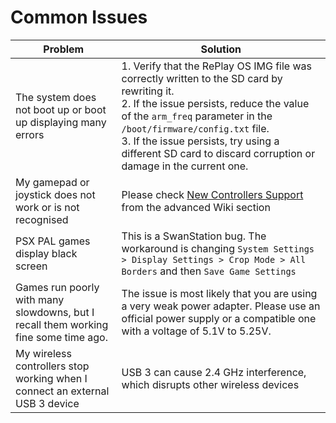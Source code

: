 # Common Issues

| Problem                                      | Solution       |
| -------------------------------------------- | -------------- |
| The system does not boot up or boot up displaying many errors | 1. Verify that the RePlay OS IMG file was correctly written to the SD card by rewriting it.</br>2. If the issue persists, reduce the value of the `arm_freq` parameter in the `/boot/firmware/config.txt` file.</br>3. If the issue persists, try using a different SD card to discard corruption or damage in the current one. |
| My gamepad or joystick does not work or is not recognised | Please check [New Controllers Support](mappings.md) from the advanced Wiki section |
| PSX PAL games display black screen | This is a SwanStation bug. The workaround is changing `System Settings > Display Settings > Crop Mode > All Borders` and then `Save Game Settings` |
| Games run poorly with many slowdowns, but I recall them working fine some time ago. | The issue is most likely that you are using a very weak power adapter. Please use an official power supply or a compatible one with a voltage of 5.1V to 5.25V. |
| My wireless controllers stop working when I connect an external USB 3 device | USB 3 can cause 2.4 GHz interference, which disrupts other wireless devices |